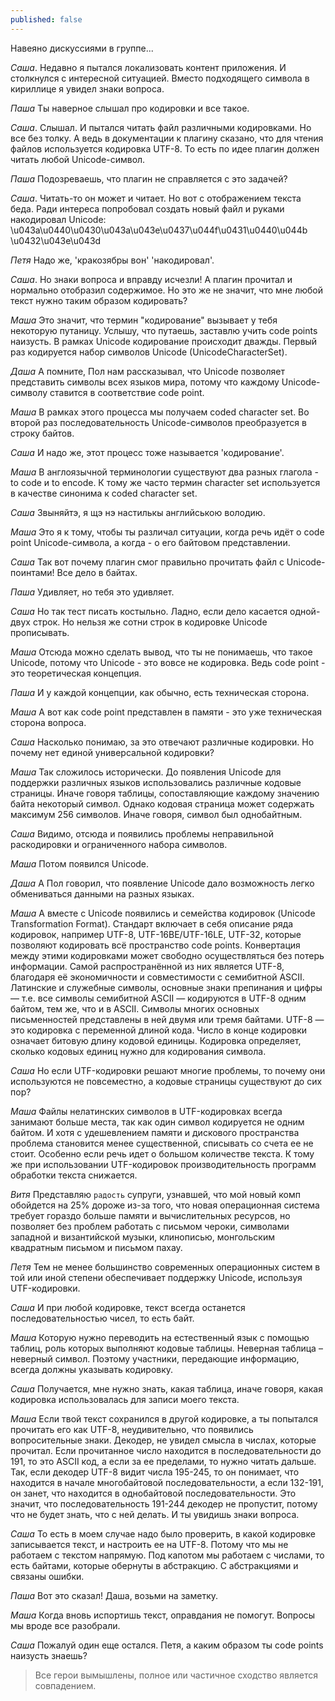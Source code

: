 ```yaml
---
published: false
---
```

Навеяно дискуссиями в группе...

*Саша*. Недавно я пытался локализовать контент приложения. И столкнулся с интересной ситуацией. Вместо подходящего символа в кириллице я увидел знаки вопроса.

*Паша* Ты наверное слышал про кодировки и все такое.

*Саша*. Слышал. И пытался читать файл различными кодировками. Но все без толку. А ведь в документации к плагину сказано, что для чтения файлов используется кодировка UTF-8. То есть по идее плагин должен читать любой Unicode-символ.

*Паша* Подозреваешь, что плагин не справляется с это задачей?

*Саша*. Читать-то он может и читает. Но вот с отображением текста беда. Ради интереса попробовал создать новый файл и руками накодировал Unicode:
\u043a\u0440\u0430\u043a\u043e\u0437\u044f\u0431\u0440\u044b \u0432\u043e\u043d

*Петя* Надо же, 'кракозябры вон' 'накодировал'.

*Саша*. Но знаки вопроса и вправду исчезли! А плагин прочитал и нормально отобразил содержимое.
Но это же не значит, что мне любой текст нужно таким образом кодировать?

*Маша* Это значит, что термин "кодирование" вызывает у тебя некоторую путаницу. Услышу, что путаешь, заставлю учить code points наизусть. В рамках Unicode кодирование происходит дважды. Первый раз кодируется набор символов Unicode (UnicodeCharacterSet).

*Даша* А помните, Пол нам рассказывал, что Unicode позволяет представить символы всех языков мира,
потому что каждому Unicode-символу ставится в соответствие code point.

*Маша* В рамках этого процесса мы получаем coded character set. Во второй раз последовательность
Unicode-символов преобразуется в строку байтов.

*Саша* И надо же, этот процесс тоже называется 'кодирование'.

*Маша* В англоязычной терминологии существуют два разных глагола - to code и to encode. К тому же часто термин character set используется в качестве синонима к coded character set.

*Саша* Звыняйтэ, я щэ нэ настилькы английською володию.

*Маша* Это я к тому, чтобы ты различал ситуации, когда речь идёт о code point Unicode-символа, а когда - о его байтовом представлении.

*Саша* Так вот почему плагин смог правильно прочитать файл с Unicode-поинтами! Все дело в байтах.

*Паша* Удивляет, но тебя это удивляет.

*Саша* Но так тест писать костыльно. Ладно, если дело касается одной-двух строк. Но нельзя же сотни строк в кодировке Unicode прописывать.

*Маша* Отсюда можно сделать вывод, что ты не понимаешь, что такое Unicode, потому что Unicode - это вовсе не кодировка. Ведь code point - это теоретическая концепция.

*Паша* И у каждой концепции, как обычно, есть техническая сторона.

*Маша* А вот как code point представлен в памяти - это уже техническая сторона вопроса.

*Саша* Насколько понимаю, за это отвечают различные кодировки. Но почему нет единой универсальной кодировки?

*Маша* Так сложилось исторически. До появления Unicode для поддержки различных языков использовались различные кодовые страницы. Иначе говоря таблицы, сопоставляющие каждому значению байта некоторый символ. Однако кодовая страница может содержать максимум 256 символов. Иначе говоря, символ был однобайтным.

*Саша* Видимо, отсюда и появились проблемы неправильной раскодировки и ограниченного набора символов.

*Маша* Потом появился Unicode.

*Даша* А Пол говорил, что появление Unicode дало возможность легко обмениваться данными на разных языках.

*Маша* А вместе с Unicode появились и семейства кодировок (Unicode Transformation Format). Стандарт включает в себя описание ряда кодировок, например UTF-8, UTF-16BE/UTF-16LE, UTF-32, которые позволяют кодировать всё пространство code points. Конвертация между этими кодировками может свободно осуществляться без потерь информации. Самой распространённой из них является UTF-8, благодаря её экономичности и совместимости с семибитной ASCII. Латинские и служебные символы, основные знаки препинания и цифры — т.е. все символы семибитной ASCII — кодируются в UTF-8 одним байтом, тем же, что и в ASCII. Символы многих основных письменностей представлены в ней двумя или тремя байтами. UTF-8 — это кодировка с переменной длиной кода. Число в конце кодировки означает битовую длину кодовой единицы. Кодировка определяет, сколько кодовых единиц нужно для кодирования символа.

*Саша* Но если UTF-кодировки решают многие проблемы, то почему они используются не повсеместно,
а кодовые страницы существуют до сих пор?

*Маша* Файлы нелатинских символов в UTF-кодировках всегда занимают больше места, так как один
символ кодируется не одним байтом. И хотя с удешевлением памяти и дискового пространства проблема становится менее существенной, списывать со счета ее не стоит. Особенно если речь идет о большом количестве текста. К тому же при использовании UTF-кодировок производительность программ обработки текста снижается.

*Витя* Представляю `радость` супруги, узнавшей, что мой новый комп обойдется на 25% дороже из-за
того, что новая операционная система требует гораздо больше памяти и вычислительных ресурсов, но позволяет без проблем работать с письмом чероки, символами западной и византийской музыки, клинописью, монгольским квадратным письмом и письмом пахау.

*Петя* Тем не менее большинство современных операционных систем в той или иной степени обеспечивает поддержку Unicode, используя UTF-кодировки.

*Саша* И при любой кодировке, текст всегда останется последовательностью чисел, то есть байт.

*Маша* Которую нужно переводить на естественный язык с помощью таблиц, роль которых выполняют
кодовые таблицы. Неверная таблица – неверный символ. Поэтому участники, передающие информацию,
всегда должны указывать кодировку.

*Саша* Получается, мне нужно знать, какая таблица, иначе говоря, какая кодировка использовалась для записи моего текста.

*Маша* Если твой текст сохранился в другой кодировке, а ты попытался прочитать его как UTF-8, неудивительно, что появились вопросительные знаки. Декодер, не увидел смысла в числах, которые прочитал. Если прочитанное число находится в последовательности до 191, то это ASCII код, а если за ее пределами, то нужно читать дальше. Так, если декодер UTF-8 видит числа 195-245, то он понимает, что находится в начале многобайтовой последовательности, а если 132-191, он занет, что находится в однобайтовой последовательности. Это значит, что последовательность 191-244 декодер
не пропустит, потому что не будет знать, что с ней делать. И ты увидишь знаки вопроса.

*Саша* То есть в моем случае надо было проверить, в какой кодировке записывается текст, и настроить ее на UTF-8. Потому что мы не работаем с текстом напрямую. Под капотом мы работаем с
числами, то есть байтами, которые обернуты в абстракцию. С абстракциями и связаны ошибки.

*Паша* Вот это сказал! Даша, возьми на заметку.

*Маша* Когда вновь испортишь текст, оправдания не помогут. Вопросы мы вроде все разобрали.

*Саша* Пожалуй один еще остался. Петя, а каким образом ты code points наизусть знаешь?

> Все герои вымышлены, полное или частичное сходство является совпадением.